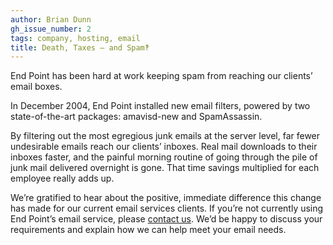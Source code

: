 ```yaml
---
author: Brian Dunn
gh_issue_number: 2
tags: company, hosting, email
title: Death, Taxes — and Spam‽
---
```


End Point has been hard at work keeping spam from reaching our clients’ email boxes.

In December 2004, End Point installed new email filters, powered by two state-of-the-art packages: amavisd-new and SpamAssassin.

By filtering out the most egregious junk emails at the server level, far fewer undesirable emails reach our clients’ inboxes. Real mail downloads to their inboxes faster, and the painful morning routine of going through the pile of junk mail delivered overnight is gone. That time savings multiplied for each employee really adds up.

We’re gratified to hear about the positive, immediate difference this change has made for our current email services clients. If you’re not currently using End Point’s email service, please [contact us](/contact). We’d be happy to discuss your requirements and explain how we can help meet your email needs.
